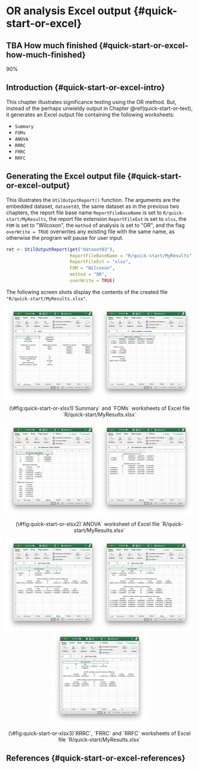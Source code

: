 # OR analysis Excel output {#quick-start-or-excel}







## TBA How much finished {#quick-start-or-excel-how-much-finished}
90%


## Introduction {#quick-start-or-excel-intro}
This chapter illustrates significance testing using the OR method. But, instead of the perhaps unwieldy output in Chapter \@ref(quick-start-or-text), it generates an Excel output file containing the following worksheets:

* `Summary`
* `FOMs`
* `ANOVA`
* `RRRC`
* `FRRC`
* `RRFC`


## Generating the Excel output file {#quick-start-or-excel-output}

This illustrates the `UtilOutputReport()` function. The arguments are the embedded dataset, `dataset03`, the same dataset as in the previous two chapters, the report file base name `ReportFileBaseName` is set to `R/quick-start/MyResults`, the report file extension `ReportFileExt` is set to `xlsx`, the `FOM` is set to "Wilcoxon", the `method` of analysis is set to "OR", and the flag `overWrite = TRUE` overwrites any existing file with the same name, as otherwise the program will pause for user input.



```r
ret <- UtilOutputReport(get("dataset03"), 
                        ReportFileBaseName = "R/quick-start/MyResults", 
                        ReportFileExt = "xlsx",  
                        FOM = "Wilcoxon", 
                        method = "OR", 
                        overWrite = TRUE)
```

The following screen shots display the contents of the created file `"R/quick-start/MyResults.xlsx"`.


<div class="figure" style="text-align: center">
<img src="R/quick-start/MyResultsSummary.png" alt="`Summary` and `FOMs` worksheets of Excel file `R/quick-start/MyResults.xlsx`" width="50%" height="20%" /><img src="R/quick-start/MyResultsFOMs.png" alt="`Summary` and `FOMs` worksheets of Excel file `R/quick-start/MyResults.xlsx`" width="50%" height="20%" />
<p class="caption">(\#fig:quick-start-or-xlsx1)`Summary` and `FOMs` worksheets of Excel file `R/quick-start/MyResults.xlsx`</p>
</div>



<div class="figure" style="text-align: center">
<img src="R/quick-start/MyResultsANOVA1.png" alt="`ANOVA` worksheet of Excel file `R/quick-start/MyResults.xlsx`" width="50%" height="20%" /><img src="R/quick-start/MyResultsANOVA2.png" alt="`ANOVA` worksheet of Excel file `R/quick-start/MyResults.xlsx`" width="50%" height="20%" />
<p class="caption">(\#fig:quick-start-or-xlsx2)`ANOVA` worksheet of Excel file `R/quick-start/MyResults.xlsx`</p>
</div>



<div class="figure" style="text-align: center">
<img src="R/quick-start/MyResultsRRRC.png" alt="`RRRC`, `FRRC` and `RRFC` worksheets of Excel file `R/quick-start/MyResults.xlsx`" width="50%" height="20%" /><img src="R/quick-start/MyResultsFRRC.png" alt="`RRRC`, `FRRC` and `RRFC` worksheets of Excel file `R/quick-start/MyResults.xlsx`" width="50%" height="20%" /><img src="R/quick-start/MyResultsRRFC.png" alt="`RRRC`, `FRRC` and `RRFC` worksheets of Excel file `R/quick-start/MyResults.xlsx`" width="50%" height="20%" />
<p class="caption">(\#fig:quick-start-or-xlsx3)`RRRC`, `FRRC` and `RRFC` worksheets of Excel file `R/quick-start/MyResults.xlsx`</p>
</div>



## References {#quick-start-or-excel-references}
